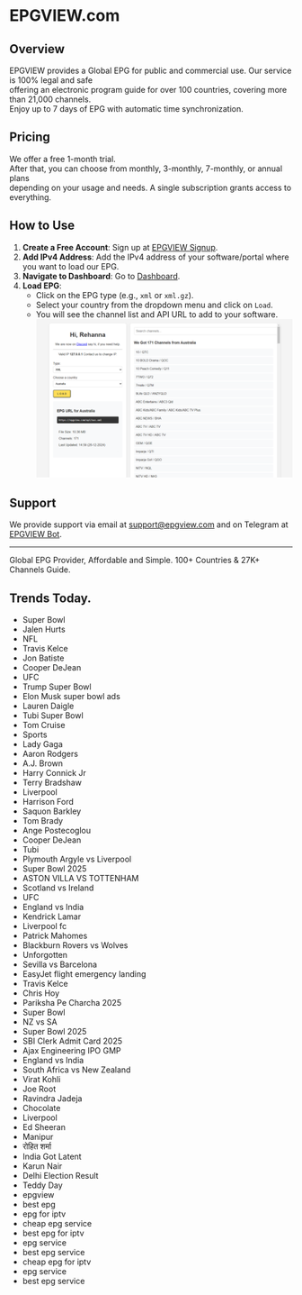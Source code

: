 # EPGVIEW.com



## Overview
EPGVIEW provides a Global EPG for public and commercial use. Our service is 100% legal and safe\
offering an electronic program guide for over 100 countries, covering more than 21,000 channels.\
Enjoy up to 7 days of EPG with automatic time synchronization.

## Pricing
We offer a free 1-month trial. \
After that, you can choose from monthly, 3-monthly, 7-monthly, or annual plans \
depending on your usage and needs. A single subscription grants access to everything.

## How to Use
1. **Create a Free Account**: Sign up at [EPGVIEW Signup](https://epgview.com/signup.php).
2. **Add IPv4 Address**: Add the IPv4 address of your software/portal where you want to load our EPG.
3. **Navigate to Dashboard**: Go to [Dashboard](https://epgview.com/dashboard.php).
4. **Load EPG**:
   - Click on the EPG type (e.g., `xml` or `xml.gz`).
   - Select your country from the dropdown menu and click on `Load`.
   - You will see the channel list and API URL to add to your software.
![EPGVIEW](img/dashboard.png)
## Support
We provide support via email at [support@epgview.com](mailto:support@epgview.com) and on Telegram at [EPGVIEW Bot](https://t.me/epgview_bot).

---

Global EPG Provider, Affordable and Simple. 100+ Countries & 27K+ Channels Guide.

## Trends Today.

- Super Bowl
- Jalen Hurts
- NFL
- Travis Kelce
- Jon Batiste
- Cooper DeJean
- UFC
- Trump Super Bowl
- Elon Musk super bowl ads
- Lauren Daigle
- Tubi Super Bowl
- Tom Cruise
- Sports
- Lady Gaga
- Aaron Rodgers
- A.J. Brown
- Harry Connick Jr
- Terry Bradshaw
- Liverpool
- Harrison Ford
- Saquon Barkley
- Tom Brady
- Ange Postecoglou
- Cooper DeJean
- Tubi
- Plymouth Argyle vs Liverpool
- Super Bowl 2025
- ASTON VILLA VS TOTTENHAM
- Scotland vs Ireland
- UFC
- England vs India
- Kendrick Lamar
- Liverpool fc
- Patrick Mahomes
- Blackburn Rovers vs Wolves
- Unforgotten
- Sevilla vs Barcelona
- EasyJet flight emergency landing
- Travis Kelce
- Chris Hoy
- Pariksha Pe Charcha 2025
- Super Bowl
- NZ vs SA
- Super Bowl 2025
- SBI Clerk Admit Card 2025
- Ajax Engineering IPO GMP
- England vs India
- South Africa vs New Zealand
- Virat Kohli
- Joe Root
- Ravindra Jadeja
- Chocolate
- Liverpool
- Ed Sheeran
- Manipur
- रोहित शर्मा
- India Got Latent
- Karun Nair
- Delhi Election Result
- Teddy Day
- epgview
- best epg
- epg for iptv
- cheap epg service
- best epg for iptv
- epg service
- best epg service
- cheap epg for iptv
- epg service
- best epg service
